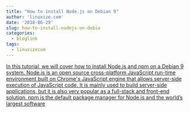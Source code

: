 ```yaml
---
title: "How to install Node.js on Debian 9"
author: 'linuxize.com'
date: '2018-06-29'
slug: how-to-install-nodejs-on-debia
categories:
  - bloglink
tags:
  - linuxizecom
---
```


[In this tutorial, we will cover how to install Node.js and npm on a Debian 9 system. Node.js is an open source cross-platform JavaScript run-time environment built on Chrome's JavaScript engine that allows server-side execution of JavaScript code. It is mainly used to build server-side applications, but it is also very popular as a full-stack and front-end solution. npm is the default package manager for Node.js and the world’s largest software<i class="fas fa-external-link-alt"></i>](https://linuxize.com/post/how-to-install-node-js-on-debian-9/)

